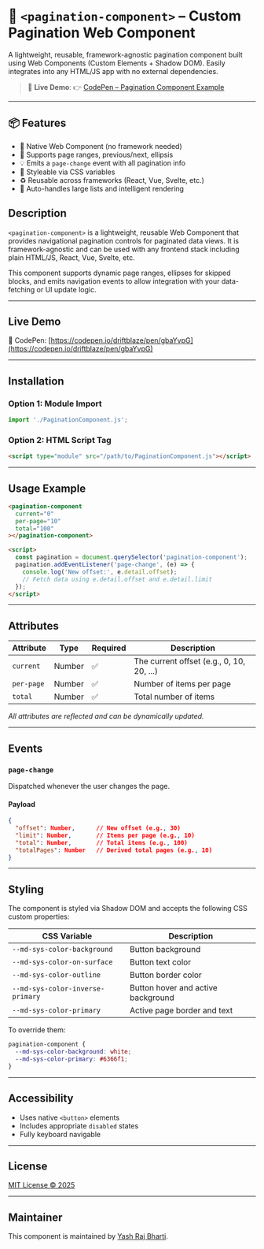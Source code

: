 # 🚀 `<pagination-component>` – Custom Pagination Web Component

A lightweight, reusable, framework-agnostic pagination component built using Web Components (Custom Elements + Shadow DOM). Easily integrates into any HTML/JS app with no external dependencies.

> 🧪 **Live Demo**:
> 👉 [CodePen – Pagination Component Example](https://codepen.io/driftblaze/pen/gbaYvpG)

---

## 📦 Features

* 🔌 Native Web Component (no framework needed)
* 📐 Supports page ranges, previous/next, ellipsis
* 💡 Emits a `page-change` event with all pagination info
* 🎨 Styleable via CSS variables
* ♻️ Reusable across frameworks (React, Vue, Svelte, etc.)
* 🧠 Auto-handles large lists and intelligent rendering

## Description

`<pagination-component>` is a lightweight, reusable Web Component that provides navigational pagination controls for paginated data views. It is framework-agnostic and can be used with any frontend stack including plain HTML/JS, React, Vue, Svelte, etc.

This component supports dynamic page ranges, ellipses for skipped blocks, and emits navigation events to allow integration with your data-fetching or UI update logic.

---

## Live Demo

🔗 CodePen: [https://codepen.io/driftblaze/pen/gbaYvpG](https://codepen.io/driftblaze/pen/gbaYvpG)

---

## Installation

### Option 1: Module Import

```js
import './PaginationComponent.js';
```

### Option 2: HTML Script Tag

```html
<script type="module" src="/path/to/PaginationComponent.js"></script>
```

---

## Usage Example

```html
<pagination-component
  current="0"
  per-page="10"
  total="100"
></pagination-component>

<script>
  const pagination = document.querySelector('pagination-component');
  pagination.addEventListener('page-change', (e) => {
    console.log('New offset:', e.detail.offset);
    // Fetch data using e.detail.offset and e.detail.limit
  });
</script>
```

---

## Attributes

| Attribute  | Type   | Required | Description                               |
| ---------- | ------ | -------- | ----------------------------------------- |
| `current`  | Number | ✅        | The current offset (e.g., 0, 10, 20, ...) |
| `per-page` | Number | ✅        | Number of items per page                  |
| `total`    | Number | ✅        | Total number of items                     |

*All attributes are reflected and can be dynamically updated.*

---

## Events

### `page-change`

Dispatched whenever the user changes the page.

#### Payload

```json
{
  "offset": Number,      // New offset (e.g., 30)
  "limit": Number,       // Items per page (e.g., 10)
  "total": Number,       // Total items (e.g., 100)
  "totalPages": Number   // Derived total pages (e.g., 10)
}
```

---

## Styling

The component is styled via Shadow DOM and accepts the following CSS custom properties:

| CSS Variable                     | Description                        |
| -------------------------------- | ---------------------------------- |
| `--md-sys-color-background`      | Button background                  |
| `--md-sys-color-on-surface`      | Button text color                  |
| `--md-sys-color-outline`         | Button border color                |
| `--md-sys-color-inverse-primary` | Button hover and active background |
| `--md-sys-color-primary`         | Active page border and text        |

To override them:

```css
pagination-component {
  --md-sys-color-background: white;
  --md-sys-color-primary: #6366f1;
}
```

---

## Accessibility

* Uses native `<button>` elements
* Includes appropriate `disabled` states
* Fully keyboard navigable

---

## License

[MIT License © 2025](LICENSE)

---

## Maintainer

This component is maintained by [Yash Raj Bharti](https://github.com/yashrajbharti).
